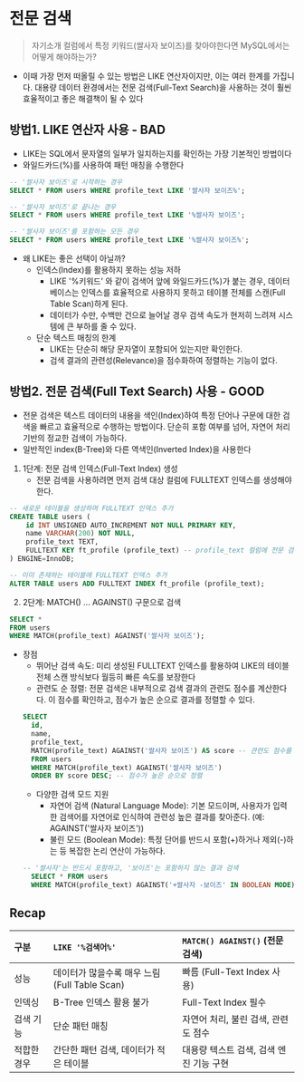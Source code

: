 # 전문 검색

> 자기소개 컬럼에서 특정 키워드(쌀사자 보이즈)를 찾아야한다면 MySQL에서는 어떻게 해야하는가?

- 이때 가장 먼저 떠올릴 수 있는 방법은 LIKE 연산자이지만, 이는 여러 한계를 가집니다. 대용량 데이터 환경에서는 전문 검색(Full-Text Search)을 사용하는 것이 훨씬 효율적이고 좋은 해결책이 될 수 있다

## 방법1. LIKE 연산자 사용 - BAD

- LIKE는 SQL에서 문자열의 일부가 일치하는지를 확인하는 가장 기본적인 방법이다
- 와일드카드(%)를 사용하여 패턴 매칭을 수행한다

```sql
-- '쌀사자 보이즈'로 시작하는 경우
SELECT * FROM users WHERE profile_text LIKE '쌀사자 보이즈%';

-- '쌀사자 보이즈'로 끝나는 경우
SELECT * FROM users WHERE profile_text LIKE '%쌀사자 보이즈';

-- '쌀사자 보이즈'를 포함하는 모든 경우
SELECT * FROM users WHERE profile_text LIKE '%쌀사자 보이즈%';
```

- 왜 LIKE는 좋은 선택이 아닐까?
  - 인덱스(Index)를 활용하지 못하는 성능 저하
    - LIKE '%키워드' 와 같이 검색어 앞에 와일드카드(%)가 붙는 경우, 데이터베이스는 인덱스를 효율적으로 사용하지 못하고 테이블 전체를 스캔(Full Table Scan)하게 된다.
    - 데이터가 수만, 수백만 건으로 늘어날 경우 검색 속도가 현저히 느려져 시스템에 큰 부하를 줄 수 있다.
  - 단순 텍스트 매칭의 한계
    - LIKE는 단순히 해당 문자열이 포함되어 있는지만 확인한다.
    - 검색 결과의 관련성(Relevance)을 점수화하여 정렬하는 기능이 없다.

## 방법2. 전문 검색(Full Text Search) 사용 - GOOD

- 전문 검색은 텍스트 데이터의 내용을 색인(Index)하여 특정 단어나 구문에 대한 검색을 빠르고 효율적으로 수행하는 방법이다. 단순히 포함 여부를 넘어, 자연어 처리 기반의 정교한 검색이 가능하다.
- 일반적인 index(B-Tree)와 다른 역색인(Inverted Index)을 사용한다


1. 1단계: 전문 검색 인덱스(Full-Text Index) 생성
    - 전문 검색을 사용하려면 먼저 검색 대상 컬럼에 FULLTEXT 인덱스를 생성해야 한다.

```sql
-- 새로운 테이블을 생성하며 FULLTEXT 인덱스 추가
CREATE TABLE users (
    id INT UNSIGNED AUTO_INCREMENT NOT NULL PRIMARY KEY,
    name VARCHAR(200) NOT NULL,
    profile_text TEXT,
    FULLTEXT KEY ft_profile (profile_text) -- profile_text 컬럼에 전문 검색 인덱스 생성
) ENGINE=InnoDB;

-- 이미 존재하는 테이블에 FULLTEXT 인덱스 추가
ALTER TABLE users ADD FULLTEXT INDEX ft_profile (profile_text);
```

2. 2단계: MATCH() ... AGAINST() 구문으로 검색

```sql
SELECT *
FROM users
WHERE MATCH(profile_text) AGAINST('쌀사자 보이즈');
```

- 장점
  - 뛰어난 검색 속도: 미리 생성된 FULLTEXT 인덱스를 활용하여 LIKE의 테이블 전체 스캔 방식보다 월등히 빠른 속도를 보장한다
  - 관련도 순 정렬: 전문 검색은 내부적으로 검색 결과의 관련도 점수를 계산한다다. 이 점수를 확인하고, 점수가 높은 순으로 결과를 정렬할 수 있다.
  ```sql
  SELECT
    id,
    name,
    profile_text,
    MATCH(profile_text) AGAINST('쌀사자 보이즈') AS score -- 관련도 점수를 score라는 별칭으로 조회
    FROM users
    WHERE MATCH(profile_text) AGAINST('쌀사자 보이즈')
    ORDER BY score DESC; -- 점수가 높은 순으로 정렬
  ```
  - 다양한 검색 모드 지원
    - 자연어 검색 (Natural Language Mode): 기본 모드이며, 사용자가 입력한 검색어를 자연어로 인식하여 관련성 높은 결과를 찾아준다. (예: AGAINST('쌀사자 보이즈'))
    - 불린 모드 (Boolean Mode): 특정 단어를 반드시 포함(+)하거나 제외(-)하는 등 복잡한 논리 연산이 가능하다.
  ```sql
  -- '쌀사자'는 반드시 포함하고, '보이즈'는 포함하지 않는 결과 검색
    SELECT * FROM users
    WHERE MATCH(profile_text) AGAINST('+쌀사자 -보이즈' IN BOOLEAN MODE);
  ```

## Recap

| 구분 | `LIKE '%검색어%'` | `MATCH() AGAINST()` (전문 검색) |
| :--- | :--- | :--- |
| 성능 | 데이터가 많을수록 매우 느림 (Full Table Scan) | 빠름 (Full-Text Index 사용) |
| 인덱싱 | B-Tree 인덱스 활용 불가 | Full-Text Index 필수 |
| 검색 기능 | 단순 패턴 매칭 | 자연어 처리, 불린 검색, 관련도 점수 |
| 적합한 경우 | 간단한 패턴 검색, 데이터가 적은 테이블 | 대용량 텍스트 검색, 검색 엔진 기능 구현 |